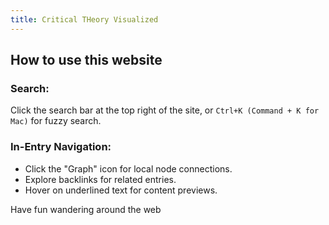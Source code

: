 ```yaml
---
title: Critical THeory Visualized
---
```


## How to use this website

### Search:

Click the search bar at the top right of the site, or `Ctrl+K (Command + K for Mac)` for fuzzy search.

### In-Entry Navigation:

- Click the "Graph" icon for local node connections.
- Explore backlinks for related entries.
- Hover on underlined text for content previews.

Have fun wandering around the web



